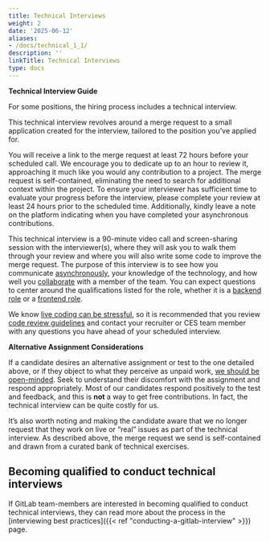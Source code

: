 ```yaml
---
title: Technical Interviews
weight: 2
date: '2025-06-12'
aliases:
- /docs/technical_1_1/
description: ''
linkTitle: Technical Interviews
type: docs
---
```


**Technical Interview Guide**

For some positions, the hiring process includes a technical interview.

This technical interview revolves around a merge request to a small application created for the interview, tailored to the position you’ve applied for.

You will receive a link to the merge request at least 72 hours before your scheduled call. We encourage you to dedicate up to an hour to review it, approaching it much like you would any contribution to a project. The merge request is self-contained, eliminating the need to search for additional context within the project. To ensure your interviewer has sufficient time to evaluate your progress before the interview, please complete your review at least 24 hours prior to the scheduled time. Additionally, kindly leave a note on the platform indicating when you have completed your asynchronous contributions.

This technical interview is a 90-minute video call and screen-sharing session with the interviewer(s), where they will ask you to walk them through your review and where you will also write some code to improve the merge request. The purpose of this interview is to see how you communicate [asynchronously](/handbook/company/culture/all-remote/asynchronous/), your knowledge of the technology, and how well you [collaborate](/handbook/values/#collaboration) with a member of the team. You can expect questions to center around the qualifications listed for the role, whether it is a [backend role](/job-families/engineering/development/backend/) or a [frontend role](/job-families/engineering/development/frontend/#:~:text=Senior%20Frontend%20Engineer-,Frontend%20Engineers%20at%20GitLab%20work%20on%20our%20product.,engineers%20to%20solve%20common%20goals.).

We know [live coding can be stressful](https://about.gitlab.com/blog/2019/03/28/what-its-like-to-interview-at-gitlab/#stage-3-technical-interview), so it is recommended that you review [code review guidelines](https://docs.gitlab.com/ee/development/code_review.html) and contact your recruiter or CES team member with any questions you have ahead of your scheduled interview.

**Alternative Assignment Considerations**

If a candidate desires an alternative assignment or test to the one detailed above, or if they object to what they perceive as unpaid work, [we should be open-minded](https://twitter.com/sytses/status/1003789797662474240). Seek to understand their discomfort with the assignment and respond appropriately. Most of our candidates respond positively to the test and feedback, and this is **not** a way to get free contributions. In fact, the technical interview can be quite costly for us.

It’s also worth noting and making the candidate aware that we no longer request that they work on live or “real” issues as part of the technical interview. As described above, the merge request we send is self-contained and drawn from a curated bank of technical exercises.

## Becoming qualified to conduct technical interviews

If GitLab team-members are interested in becoming qualified to conduct technical interviews, they can read more about the process in the [interviewing best practices]({{< ref "conducting-a-gitlab-interview" >}}) page.
